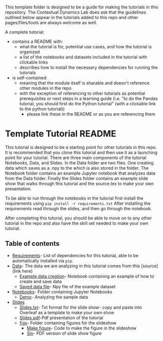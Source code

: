 This template folder is designed to be a guide for making the tutorials in this repository. The Contextual Dynamics Lab does ask that the guidelines outlined below appear in the tutorials added to this repo and other pages/files/tools are always welcome as well.

A complete tutorial:
  - contains a README with:
      - what the tutorial is for, potential use cases, and how the tutorial is organized
      - a list of the notebooks and datasets included in the tutorial with clickable links
      - describes how to install the necessary dependencies for running the tutorials
  - is self-contained:
      - meaning that the module itself is sharable and doesn't reference other modules in the repo
      - with the exception of referencing to other tutorials as potential prerequisites or next steps in a learning guide (i.e. "to do the Pandas tutorial, you should first do the Python tutorial" (with a clickable link to the python tutorial))
          - please link these in the README or as you are referencing them 

# Template Tutorial README 

This tutorial is designed to be a starting point for other tutorials in this repo. It is recommended that you clone this tutorial and then use it as a launching point for your tutorial. There are three main components of the tutorial Notebooks, Data, and Slides. In the Data folder are two files. One creating data which saves as a .npy to the which is also stored in the folder. The Notebook folder contains an example Jupyter notebook that analyzes data from the Data folder. Finally the Slides folder contains an example slide show that walks through this tutorial and the source.tex to make your own presentation.


To be able to run through the notebooks in the tutorial first install the requirements using `pip install -r requirements.txt` After installing the requirements read through the slides, and then go through the notebook. 

After completing this tutorial, you should be able to move on to any other tutorial in the repo and also have the skill set needed to make your own tutorial. 

## Table of contents

- [Requirements](https://github.com/ContextLab/Tutorials/blob/master/Tutorial%20Template/requirements.txt)- List of dependencies for this tutorial, able to be automatically installed via `pip`.
- [Data](https://github.com/ContextLab/Tutorials/tree/master/Tutorial%20Template/Data)- The data we are analyzing in this tutorial comes from this [source](link here)
  - [Example data creation](https://github.com/ContextLab/Tutorials/blob/master/Tutorial%20Template/Data/Example_Data_Creation.ipynb)- Notebook containing an example of how to create and save data
  - [Saved data file](https://github.com/ContextLab/Tutorials/blob/master/Tutorial%20Template/Data/chirp.npy)- Npy file of the example dataset  
- [Notebooks](https://github.com/ContextLab/Tutorials/tree/master/Tutorial%20Template/Notebooks)- Folder containing Jupyter Notebooks
  - [Demo](https://github.com/ContextLab/Tutorials/blob/master/Tutorial%20Template/Notebooks/Demo.ipynb)- Analyzing the sample data
- [Slides](https://github.com/ContextLab/Tutorials/tree/master/Tutorial%20Template/Slides)
  - [Slides.txt](https://github.com/ContextLab/Tutorials/blob/master/Tutorial%20Template/Slides/Source.tex)- Txt format for the slide show- copy and paste into Overleaf as a template to make your own show 
  - [Slides.pdf](https://github.com/ContextLab/Tutorials/blob/master/Tutorial%20Template/Slides/template%20slideshow.pdf)-Pdf presentation of the tutorial
  - [figs](https://github.com/ContextLab/Tutorials/tree/master/Tutorial%20Template/Slides/figs)- Folder containing figures for the slideshow 
    - [Make figure](https://github.com/ContextLab/Tutorials/blob/master/Tutorial%20Template/Slides/figs/make_figure.ipynb)- Code to make the figure in the slideshow
    - [Sin](https://github.com/ContextLab/Tutorials/blob/master/Tutorial%20Template/Slides/figs/sin.pdf)- PDF version of slide show figure 
